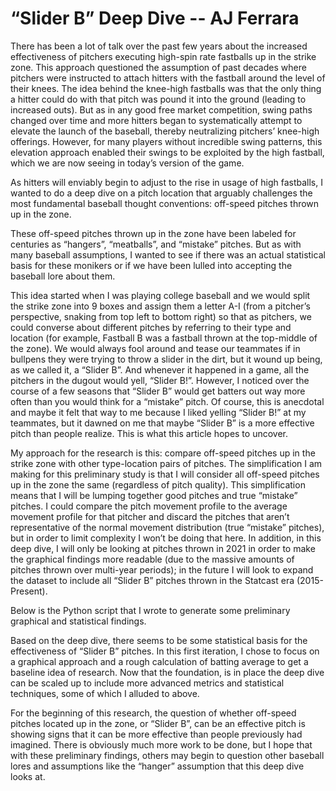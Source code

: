 # “Slider B” Deep Dive -- AJ Ferrara

There has been a lot of talk over the past few years about the increased effectiveness of pitchers executing high-spin rate fastballs up in the strike zone. This approach questioned the assumption of past decades where pitchers were instructed to attach hitters with the fastball around the level of their knees. The idea behind the knee-high fastballs was that the only thing a hitter could do with that pitch was pound it into the ground (leading to increased outs). But as in any good free market competition, swing paths changed over time and more hitters began to systematically attempt to elevate the launch of the baseball, thereby neutralizing pitchers’ knee-high offerings. However, for many players without incredible swing patterns, this elevation approach enabled their swings to be exploited by the high fastball, which we are now seeing in today’s version of the game.

As hitters will enviably begin to adjust to the rise in usage of high fastballs, I wanted to do a deep dive on a pitch location that arguably challenges the most fundamental baseball thought conventions: off-speed pitches thrown up in the zone.

These off-speed pitches thrown up in the zone have been labeled for centuries as “hangers”, “meatballs”, and “mistake” pitches. But as with many baseball assumptions, I wanted to see if there was an actual statistical basis for these monikers or if we have been lulled into accepting the baseball lore about them.

This idea started when I was playing college baseball and we would split the strike zone into 9 boxes and assign them a letter A-I (from a pitcher’s perspective, snaking from top left to bottom right) so that as pitchers, we could converse about different pitches by referring to their type and location (for example, Fastball B was a fastball thrown at the top-middle of the zone). We would always fool around and tease our teammates if in bullpens they were trying to throw a slider in the dirt, but it wound up being, as we called it, a “Slider B”. And whenever it happened in a game, all the pitchers in the dugout would yell, “Slider B!”. However, I noticed over the course of a few seasons that “Slider B” would get batters out way more often than you would think for a “mistake” pitch. Of course, this is anecdotal and maybe it felt that way to me because I liked yelling “Slider B!” at my teammates, but it dawned on me that maybe “Slider B” is a more effective pitch than people realize. This is what this article hopes to uncover.

My approach for the research is this: compare off-speed pitches up in the strike zone with other type-location pairs of pitches. The simplification I am making for this preliminary study is that I will consider all off-speed pitches up in the zone the same (regardless of pitch quality). This simplification means that I will be lumping together good pitches and true “mistake” pitches. I could compare the pitch movement profile to the average movement profile for that pitcher and discard the pitches that aren’t representative of the normal movement distribution (true “mistake” pitches), but in order to limit complexity I won’t be doing that here. In addition, in this deep dive, I will only be looking at pitches thrown in 2021 in order to make the graphical findings more readable (due to the massive amounts of pitches thrown over multi-year periods); in the future I will look to expand the dataset to include all “Slider B” pitches thrown in the Statcast era (2015-Present).

Below is the Python script that I wrote to generate some preliminary graphical and statistical findings. 

Based on the deep dive, there seems to be some statistical basis for the effectiveness of “Slider B” pitches. In this first iteration, I chose to focus on a graphical approach and a rough calculation of batting average to get a baseline idea of research. Now that the foundation, is in place the deep dive can be scaled up to include more advanced metrics and statistical techniques, some of which I alluded to above.

For the beginning of this research, the question of whether off-speed pitches located up in the zone, or “Slider B”, can be an effective pitch is showing signs that it can be more effective than people previously had imagined. There is obviously much more work to be done, but I hope that with these preliminary findings, others may begin to question other baseball lores and assumptions like the “hanger” assumption that this deep dive looks at.

